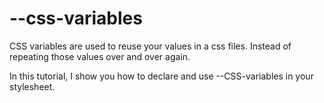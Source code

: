 # --css-variables

CSS variables are used to reuse your values in a css files. Instead of repeating those values over and over again.

In this tutorial, I show you how to declare and use --CSS-variables in your stylesheet.
